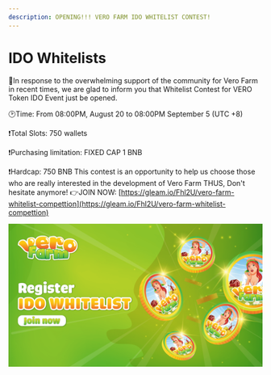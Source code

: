 ```yaml
---
description: OPENING!!! VERO FARM IDO WHITELIST CONTEST!
---
```


# IDO Whitelists

🔔In response to the overwhelming support of the community for Vero Farm in recent times, we are glad to inform you that Whitelist Contest for VERO Token IDO Event just be opened. 

🕑Time: From 08:00PM, August 20 to 08:00PM September 5 \(UTC +8\) 

❗️Total Slots: 750 wallets 

❗️Purchasing limitation: FIXED CAP 1 BNB 

❗️Hardcap: 750 BNB This contest is an opportunity to help us choose those who are really interested in the development of Vero Farm THUS, Don't hesitate anymore! 👉JOIN NOW: [https://gleam.io/Fhl2U/vero-farm-whitelist-compettion](https://gleam.io/Fhl2U/vero-farm-whitelist-compettion)

![](../../.gitbook/assets/banner-game-2-01-1-.png)



